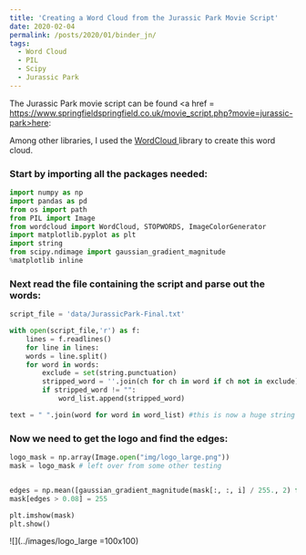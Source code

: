 ```yaml
---
title: 'Creating a Word Cloud from the Jurassic Park Movie Script'
date: 2020-02-04
permalink: /posts/2020/01/binder_jn/
tags:
  - Word Cloud
  - PIL
  - Scipy
  - Jurassic Park
---
```


The Jurassic Park movie script can be found <a href = https://www.springfieldspringfield.co.uk/movie_script.php?movie=jurassic-park>here</a>: 


Among other libraries, I used the <a href= http://amueller.github.io/word_cloud/> WordCloud </a> library to create this word cloud. 

### Start by importing all the packages needed:

```python
import numpy as np
import pandas as pd
from os import path
from PIL import Image
from wordcloud import WordCloud, STOPWORDS, ImageColorGenerator
import matplotlib.pyplot as plt
import string
from scipy.ndimage import gaussian_gradient_magnitude
%matplotlib inline
```

### Next read the file containing the script and parse out the words:

```python
script_file = 'data/JurassicPark-Final.txt'

with open(script_file,'r') as f:
    lines = f.readlines()
    for line in lines:
	words = line.split()
	for word in words:
	    exclude = set(string.punctuation)
	    stripped_word = ''.join(ch for ch in word if ch not in exclude) # Exclude punctuation
	    if stripped_word != "":
	        word_list.append(stripped_word)

text = " ".join(word for word in word_list) #this is now a huge string containing the entire script!

```

### Now we need to get the logo and find the edges:

```python
logo_mask = np.array(Image.open("img/logo_large.png"))
mask = logo_mask # left over from some other testing


edges = np.mean([gaussian_gradient_magnitude(mask[:, :, i] / 255., 2) for i in range(3)], axis=0)
mask[edges > 0.08] = 255

plt.imshow(mask)
plt.show()
```
![](../images/logo_large =100x100)








